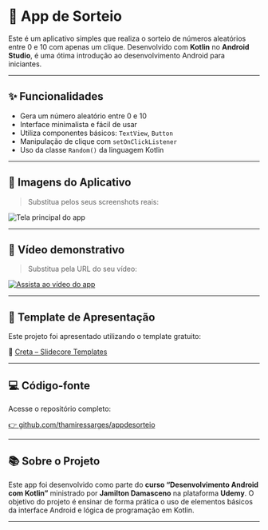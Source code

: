 # 🎲 App de Sorteio

Este é um aplicativo simples que realiza o sorteio de números aleatórios entre 0 e 10 com apenas um clique. Desenvolvido com **Kotlin** no **Android Studio**, é uma ótima introdução ao desenvolvimento Android para iniciantes.

---

## ✨ Funcionalidades

- Gera um número aleatório entre 0 e 10  
- Interface minimalista e fácil de usar  
- Utiliza componentes básicos: `TextView`, `Button`  
- Manipulação de clique com `setOnClickListener`  
- Uso da classe `Random()` da linguagem Kotlin

---

## 📸 Imagens do Aplicativo

> Substitua pelos seus screenshots reais:

![Tela principal do app](./images/visualize_a_experiência_sorteio)

---

## 🎥 Vídeo demonstrativo

> Substitua pela URL do seu vídeo:

[![Assista ao vídeo do app](https://img.youtube.com/vi/SEU_VIDEO_ID/0.jpg)](https://www.youtube.com/watch?v=SEU_VIDEO_ID)

---

## 📱 Template de Apresentação

Este projeto foi apresentado utilizando o template gratuito:

🔗 [Creta – Slidecore Templates](https://slidecoretemplates.com/pt-pt/producto/creta-modelo-de-apresentacao-de-aplicativo-gratuito/#google_vignette)

---

## 💻 Código-fonte

Acesse o repositório completo:

[👉 github.com/thamiressarges/appdesorteio](https://github.com/thamiressarges/appdesorteio)

---

## 📚 Sobre o Projeto

Este app foi desenvolvido como parte do **curso “Desenvolvimento Android com Kotlin”** ministrado por **Jamilton Damasceno** na plataforma **Udemy**. O objetivo do projeto é ensinar de forma prática o uso de elementos básicos da interface Android e lógica de programação em Kotlin.

---
